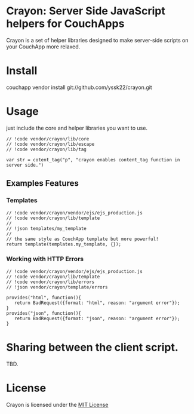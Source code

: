 # Crayon: Server Side JavaScript helpers for CouchApps

Crayon is a set of helper libraries designed to make server-side scripts on your CouchApp more relaxed.

# Install

couchapp vendor install git://github.com/yssk22/crayon.git

# Usage

just include the core and helper libraries you want to use.

    // !code vendor/crayon/lib/core
    // !code vendor/crayon/lib/escape
    // !code vendor/crayon/lib/tag

    var str = cotent_tag("p", "crayon enables content_tag function in server side.")

## Examples Features

### Templates

    // !code vendor/crayon/vendor/ejs/ejs_production.js
    // !code vendor/crayon/lib/template
    //
    // !json templates/my_template
    //
    // the same style as CouchApp template but more powerful!
    return template(templates.my_template, {});

### Working with HTTP Errors

    // !code vendor/crayon/vendor/ejs/ejs_production.js
    // !code vendor/crayon/lib/template
    // !code vendor/crayon/lib/errors
    // !json vendor/crayon/template/errors

    provides("html", function(){
       return BadRequest({format: "html", reason: "argument error"});
    }
    provides("json", function(){
       return BadRequest({format: "json", reason: "argument error"});
    }


# Sharing between the client script.

TBD.

# License

Crayon is licensed under the [MIT License](http://www.opensource.org/licenses/mit-license.php)
